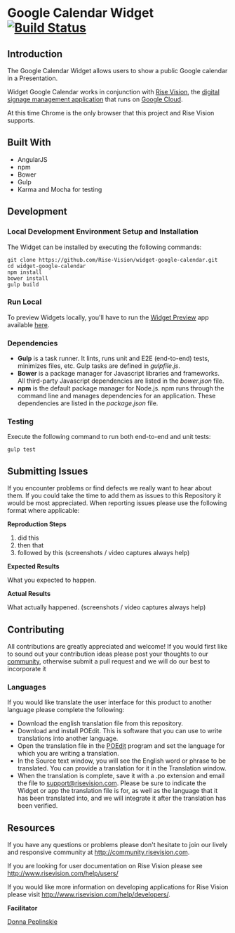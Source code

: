 # Google Calendar Widget [![Build Status](http://devtools1.risevision.com:8080/view/Widgets%20and%20Components/job/Widget-Google-Calendar-Master-Build/badge/icon)](http://devtools1.risevision.com:8080/view/Widgets%20and%20Components/job/Widget-Google-Calendar-Master-Build/)

## Introduction

The Google Calendar Widget allows users to show a public Google calendar in a Presentation.

Widget Google Calendar works in conjunction with [Rise Vision](http://www.risevision.com), the [digital signage management application](http://rva.risevision.com/) that runs on [Google Cloud](https://cloud.google.com).

At this time Chrome is the only browser that this project and Rise Vision supports.

## Built With
- AngularJS
- npm
- Bower
- Gulp
- Karma and Mocha for testing

## Development

### Local Development Environment Setup and Installation
The Widget can be installed by executing the following commands:
```
git clone https://github.com/Rise-Vision/widget-google-calendar.git
cd widget-google-calendar
npm install
bower install
gulp build
```

### Run Local
To preview Widgets locally, you'll have to run the [Widget Preview](https://github.com/Rise-Vision/widget-preview) app available [here](http://192.254.220.36/~rvi/widget-preview/).

### Dependencies
* **Gulp** is a task runner. It lints, runs unit and E2E (end-to-end) tests, minimizes files, etc. Gulp tasks are defined in _gulpfile.js_.
* **Bower** is a package manager for Javascript libraries and frameworks. All third-party Javascript dependencies are listed in the _bower.json_ file.
* **npm** is the default package manager for Node.js. npm runs through the command line and manages dependencies for an application. These dependencies are listed in the _package.json_ file.

### Testing
Execute the following command to run both end-to-end and unit tests:
```
gulp test
```

## Submitting Issues
If you encounter problems or find defects we really want to hear about them. If you could take the time to add them as issues to this Repository it would be most appreciated. When reporting issues please use the following format where applicable:

**Reproduction Steps**

1. did this
2. then that
3. followed by this (screenshots / video captures always help)

**Expected Results**

What you expected to happen.

**Actual Results**

What actually happened. (screenshots / video captures always help)

## Contributing
All contributions are greatly appreciated and welcome! If you would first like to sound out your contribution ideas please post your thoughts to our [community](http://community.risevision.com), otherwise submit a pull request and we will do our best to incorporate it

### Languages
If you would like translate the user interface for this product to another language please complete the following:
- Download the english translation file from this repository.
- Download and install POEdit. This is software that you can use to write translations into another language.
- Open the translation file in the [POEdit](http://www.poedit.net/) program and set the language for which you are writing a translation.
- In the Source text window, you will see the English word or phrase to be translated. You can provide a translation for it in the Translation window.
- When the translation is complete, save it with a .po extension and email the file to support@risevision.com. Please be sure to indicate the Widget or app the translation file is for, as well as the language that it has been translated into, and we will integrate it after the translation has been verified.

## Resources
If you have any questions or problems please don't hesitate to join our lively and responsive community at http://community.risevision.com.

If you are looking for user documentation on Rise Vision please see http://www.risevision.com/help/users/

If you would like more information on developing applications for Rise Vision please visit http://www.risevision.com/help/developers/.

**Facilitator**

[Donna Peplinskie](https://github.com/donnapep "Donna Peplinskie")
